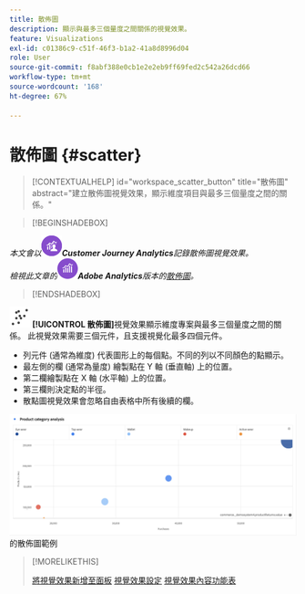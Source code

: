 ```yaml
---
title: 散佈圖
description: 顯示與最多三個量度之間關係的視覺效果。
feature: Visualizations
exl-id: c01386c9-c51f-46f3-b1a2-41a8d8996d04
role: User
source-git-commit: f8abf388e0cb1e2e2eb9ff69fed2c542a26dcd66
workflow-type: tm+mt
source-wordcount: '168'
ht-degree: 67%

---
```


# 散佈圖 {#scatter}

<!-- markdownlint-disable MD034 -->

>[!CONTEXTUALHELP]
>id="workspace_scatter_button"
>title="散佈圖"
>abstract="建立散佈圖視覺效果，顯示維度項目與最多三個量度之間的關係。"

<!-- markdownlint-enable MD034 -->


>[!BEGINSHADEBOX]

*本文會以![CustomerJourneyAnalytics](/help/assets/icons/CustomerJourneyAnalytics.svg)**Customer Journey Analytics**記錄散佈圖視覺效果。<br/>檢視此文章的![AdobeAnalytics](/help/assets/icons/AdobeAnalytics.svg)**Adobe Analytics**版本的[散佈圖](https://experienceleague.adobe.com/en/docs/analytics/analyze/analysis-workspace/visualizations/scatterplot)。*

>[!ENDSHADEBOX]


![圖表散佈圖](/help/assets/icons/GraphScatter.svg) **[!UICONTROL 散佈圖]**&#x200B;視覺效果顯示維度專案與最多三個量度之間的關係。 此視覺效果需要三個元件，且支援視覺化最多四個元件。

* 列元件 (通常為維度) 代表圖形上的每個點。不同的列以不同顏色的點顯示。
* 最左側的欄 (通常為量度) 繪製點在 Y 軸 (垂直軸) 上的位置。
* 第二欄繪製點在 X 軸 (水平軸) 上的位置。
* 第三欄則決定點的半徑。
* 散點圖視覺效果會忽略自由表格中所有後續的欄。

![顯示多個維度專案](assets/scatter.png)的散佈圖範例

>[!MORELIKETHIS]
>
>[將視覺效果新增至面板](/help/analysis-workspace/visualizations/freeform-analysis-visualizations.md#add-visualizations-to-a-panel)
>[視覺效果設定](/help/analysis-workspace/visualizations/freeform-analysis-visualizations.md#settings)
>[視覺效果內容功能表](/help/analysis-workspace/visualizations/freeform-analysis-visualizations.md#context-menu)
>
